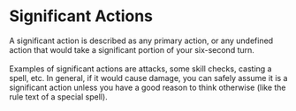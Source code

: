 # Significant Actions

A significant action is described as any primary action, or any undefined action that would take a significant portion of your six-second turn.\
\
Examples of significant actions are attacks, some skill checks, casting a spell, etc. In general, if it would cause damage, you can safely assume it is a significant action unless you have a good reason to think otherwise (like the rule text of a special spell).
